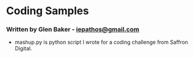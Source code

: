 # Coding Samples

### Written by Glen Baker - iepathos@gmail.com

+ mashup.py is python script I wrote for a coding challenge from Saffron Digital.
